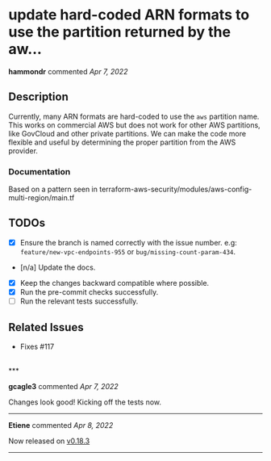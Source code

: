 # update hard-coded ARN formats to use the partition returned by the aw…

**hammondr** commented *Apr 7, 2022*

## Description

Currently, many ARN formats are hard-coded to use the `aws` partition name.  This works on commercial AWS but does not work for other AWS partitions, like GovCloud and other private partitions.  We can make the code more flexible and useful by determining the proper partition from the AWS provider.

### Documentation

Based on a pattern seen in terraform-aws-security/modules/aws-config-multi-region/main.tf

## TODOs

- [x] Ensure the branch is named correctly with the issue number. e.g: `feature/new-vpc-endpoints-955` or `bug/missing-count-param-434`.
- [n/a] Update the docs.
- [x] Keep the changes backward compatible where possible.
- [x] Run the pre-commit checks successfully.
- [ ] Run the relevant tests successfully.

## Related Issues

- Fixes #117 
<br />
***


**gcagle3** commented *Apr 7, 2022*

Changes look good! Kicking off the tests now.
***

**Etiene** commented *Apr 8, 2022*

Now released on [v0.18.3](https://github.com/gruntwork-io/terraform-aws-lambda/releases/tag/v0.18.3)
***

